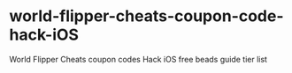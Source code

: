 # world-flipper-cheats-coupon-code-hack-iOS
World Flipper Cheats coupon codes Hack iOS free beads guide tier list
